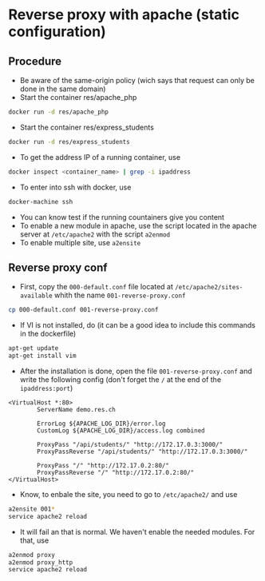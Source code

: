 # Reverse proxy with apache (static configuration)

## Procedure

* Be aware of the same-origin policy (wich says that request can only be done in the same domain)
* Start the container res/apache_php
```sh
docker run -d res/apache_php
```
* Start the container res/express_students
```sh
docker run -d res/express_students
```
* To get the address IP of a running container, use
```sh
docker inspect <container_name> | grep -i ipaddress
```
* To enter into ssh with docker, use
```sh
docker-machine ssh
```
* You can know test if the running countainers give you content
* To enable a new module in apache, use the script located in the apache server at `/etc/apache2` with the script `a2enmod`
* To enable multiple site, use `a2ensite`

## Reverse proxy conf

* First, copy the `000-default.conf` file located at `/etc/apache2/sites-available` whith the name `001-reverse-proxy.conf`
```sh
cp 000-default.conf 001-reverse-proxy.conf
```
* If VI is not installed, do (it can be a good idea to include this commands in the dockerfile)
```sh
apt-get update
apt-get install vim
```
* After the installation is done, open the file `001-reverse-proxy.conf` and write the following config (don't forget the `/` at the end of the `ipaddress:port`)
```
<VirtualHost *:80>
        ServerName demo.res.ch

        ErrorLog ${APACHE_LOG_DIR}/error.log
        CustomLog ${APACHE_LOG_DIR}/access.log combined

        ProxyPass "/api/students/" "http://172.17.0.3:3000/"
        ProxyPassReverse "/api/students/" "http://172.17.0.3:3000/"

        ProxyPass "/" "http://172.17.0.2:80/"
        ProxyPassReverse "/" "http://172.17.0.2:80/"
</VirtualHost>
```
* Know, to enbale the site, you need to go to `/etc/apache2/` and use
```sh
a2ensite 001*
service apache2 reload
```
* It will fail an that is normal. We haven't enable the needed modules. For that, use
```sh
a2enmod proxy
a2enmod proxy_http
service apache2 reload
```